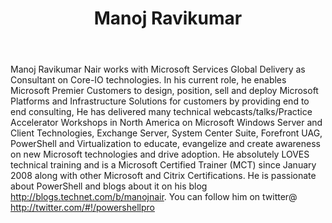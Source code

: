 ﻿---
title: Manoj Ravikumar
description: ""
image: /images/author/manoj-ravikumar.jpg
social:
- icon: fab fa-facebook
  link: https://facebook.com/#
- icon: fab fa-twitter
  link: https://twitter.com/#
- icon: fab fa-github
  link: https://github.com/#
- icon: fas fa-link
  link: http://blogs.technet.com/b/manojnair
- icon: fab fa-linkedin-in
  link: https://www.linkedin.com/in/#/
- icon: fab fa-youtube
  link: '#'
- icon: fab fa-twitch
  link: https://www.twitch.tv/#

---
Manoj Ravikumar Nair works with Microsoft Services Global Delivery as Consultant on Core-IO technologies. In his current role, he enables Microsoft Premier Customers to design, position, sell and deploy Microsoft Platforms and Infrastructure Solutions for customers by providing end to end consulting, He has delivered many technical webcasts/talks/Practice Accelerator Workshops in North America on Microsoft Windows Server and Client Technologies, Exchange Server, System Center Suite, Forefront UAG, PowerShell and Virtualization to educate, evangelize and create awareness on new Microsoft technologies and drive adoption. He absolutely LOVES technical training and is a Microsoft Certified Trainer (MCT) since January 2008 along with other Microsoft and Citrix Certifications. He is passionate about PowerShell and blogs about it on his blog http://blogs.technet.com/b/manojnair. You can follow him on twitter@ http://twitter.com/#!/powershellpro
